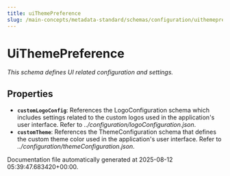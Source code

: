 ```yaml
---
title: uiThemePreference
slug: /main-concepts/metadata-standard/schemas/configuration/uithemepreference
---
```


# UiThemePreference

*This schema defines  UI related configuration and settings.*

## Properties

- **`customLogoConfig`**: References the LogoConfiguration schema which includes settings related to the custom logos used in the application's user interface. Refer to *../configuration/logoConfiguration.json*.
- **`customTheme`**: References the ThemeConfiguration schema that defines the custom theme color used in the application's user interface. Refer to *../configuration/themeConfiguration.json*.


Documentation file automatically generated at 2025-08-12 05:39:47.683420+00:00.
